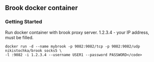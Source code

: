 ## Brook docker container

### Getting Started

Run docker container with brook proxy server. 1.2.3.4 - your IP address, must be filled.

```
docker run -d --name mybrook -p 9082:9082/tcp -p 9082:9082/udp nikistochka/brook socks5 \
-l :9082 -i 1.2.3.4 --username USER1 --password PASSWORD</code>
```
